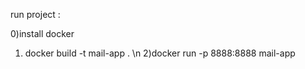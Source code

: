 run project :

0)install docker 
1) docker build -t mail-app . \n
2)docker run -p 8888:8888 mail-app
